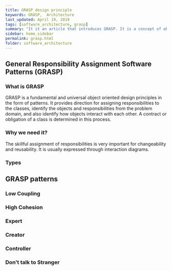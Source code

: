 ```yaml
---
title: GRASP design principle
keywords: GRASP,  Architecture
last_updated: April 19, 2019
tags: [software_architecture, grasp]
summary: "It it an article that introduces GRASP. It is a concept of object oriented analysis design. In fact, this job should be done before the software architecture design, but it's a necessary process, so I've put it in software architecture category. All this information is from Prof. Eunmi Choi at Kookmin University and Software Architecture in Practice, 3rd Edition."
sidebar: home_sidebar
permalink: grasp.html
folder: software_architecture
---
```


## General Responsibility Assignment Software Patterns (GRASP)

### What is GRASP

GRASP is a fundamental and universal object oriented design principles in the form of patterns. It provides direction for assigning responsibilities to the classes, identify the objects and responsibilities from the problem domain, and also identify how objects interact with each other. A contract or obligation of a class is determined in this process.

### Why we need it?

The skillful assignment of responsibilities is very important for changeability and reusability. It is usually expressed through interaction diagrams.

### Types

## GRASP patterns

### Low Coupling

### High Cohesion

### Expert

### Creator

### Controller

### Don’t talk to Stranger
